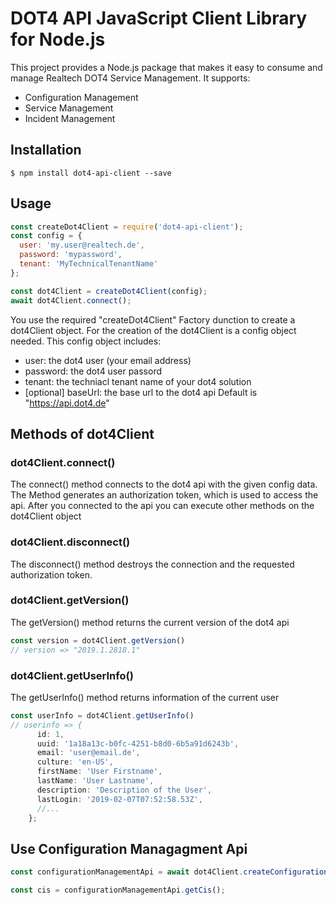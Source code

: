 # DOT4 API JavaScript Client Library for Node.js

This project provides a Node.js package that makes it easy to consume and manage Realtech DOT4 Service Management. It supports:

- Configuration Management
- Service Management
- Incident Management

## Installation

```shell
$ npm install dot4-api-client --save
```

## Usage

```javascript
const createDot4Client = require('dot4-api-client');
const config = {
  user: 'my.user@realtech.de',
  password: 'mypassword',
  tenant: 'MyTechnicalTenantName'
};

const dot4Client = createDot4Client(config);
await dot4Client.connect();
```

You use the required "createDot4Client" Factory dunction to create a dot4Client object. For the creation of the dot4Client is a config object needed. This config object includes:

- user: the dot4 user (your email address)
- password: the dot4 user passord
- tenant: the techniacl tenant name of your dot4 solution
- [optional] baseUrl: the base url to the dot4 api Default is "https://api.dot4.de"

## Methods of dot4Client

### dot4Client.connect()

The connect() method connects to the dot4 api with the given config data. The Method generates an authorization token, which is used to access the api. After you connected to the api you can execute other methods on the dot4Client object

### dot4Client.disconnect()

The disconnect() method destroys the connection and the requested authorization token.

### dot4Client.getVersion()

The getVersion() method returns the current version of the dot4 api

```javascript
const version = dot4Client.getVersion()
// version => "2019.1.2818.1"
```

### dot4Client.getUserInfo()

The getUserInfo() method returns information of the current user

```javascript
const userInfo = dot4Client.getUserInfo()
// userinfo => {
      id: 1,
      uuid: '1a18a13c-b0fc-4251-b8d0-6b5a91d6243b',
      email: 'user@email.de',
      culture: 'en-US',
      firstName: 'User Firstname',
      lastName: 'User Lastname',
      description: 'Description of the User',
      lastLogin: '2019-02-07T07:52:58.53Z',
      //...
    };
```



## Use Configuration Managagment Api

```javascript
const configurationManagementApi = await dot4Client.createConfigurationManagementApi();

const cis = configurationManagementApi.getCis();
```
